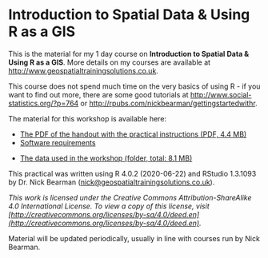 # Introduction to Spatial Data & Using R as a GIS
This is the material for my 1 day course on **Introduction to Spatial Data & Using R as a GIS**. More details on my courses are available at http://www.geospatialtrainingsolutions.co.uk. 

This course does not spend much time on the very basics of using R - if you want to find out more, there are some good tutorials at http://www.social-statistics.org/?p=764 or http://rpubs.com/nickbearman/gettingstartedwithr. 

The material for this workshop is available here:  
- [The PDF of the handout with the practical instructions (PDF, 4.4 MB)](https://github.com/nickbearman/intro-r-spatial-analysis/blob/master/workbook.pdf)  
- [Software requirements](https://github.com/nickbearman/intro-r-spatial-analysis/blob/master/software-requirements.txt)  
<!-- - [The R Glossary and Helpsheet (PDF, 122 KB)](https://github.com/nickbearman/intro-r-spatial-analysis/releases/download/8.3/glossary-helpsheet.pdf) -->
- [The data used in the workshop (folder, total: 8.1 MB)](https://github.com/nickbearman/intro-r-spatial-analysis/tree/master/data)  

This practical was written using R 4.0.2 (2020-06-22) and RStudio 1.3.1093 by  Dr. Nick Bearman ([nick@geospatialtrainingsolutions.co.uk](mailto:nick@geospatialtrainingsolutions.co.uk)). 

*This work is licensed under the Creative Commons Attribution-ShareAlike 4.0 International License. To view a copy of this license, visit [http://creativecommons.org/licenses/by-sa/4.0/deed.en](http://creativecommons.org/licenses/by-sa/4.0/deed.en).*

Material will be updated periodically, usually in line with courses run by Nick Bearman. 
